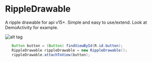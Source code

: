# RippleDrawable
A ripple drawable for api v15+. Simple and easy to use/extend. Look at DemoActivity for example.

![alt tag](http://g.recordit.co/19PufmsrAT.gif)

```java
   Button button = (Button) findViewById(R.id.button);
   RippleDrawable rippleDrawable = new RippleDrawable();
   rippleDrawable.attachToView(button);
  




